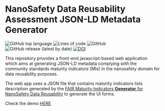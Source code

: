 # NanoSafety Data Reusability Assessment JSON-LD Metadata Generator

![GitHub top language](https://img.shields.io/github/languages/top/ammar257ammar/nsdra-jsonld-metadata-generator-webapp) ![Lines of code](https://img.shields.io/tokei/lines/github/ammar257ammar/nsdra-jsonld-metadata-generator-webapp) ![GitHub](https://img.shields.io/github/license/ammar257ammar/nsdra-jsonld-metadata-generator-webapp) ![GitHub release (latest by date)](https://img.shields.io/github/v/release/ammar257ammar/nsdra-jsonld-metadata-generator-webapp) [![DOI](https://zenodo.org/badge/363756160.svg)](https://zenodo.org/badge/latestdoi/363756160)

This repository provides a front-end javascript-based web application which aims at generating JSON-LD metadata complying with the community standards maturity indicators (MIs) in the nanosafety domain for data reusability purposes.

The web app uses a JSON file that contains maturity indicators lists description generated by the [FAIR Maturity Indicators **Generator** for NanoSafety Data Reusability](https://github.com/NSDRA/nsdra-maturity-indicators-generator) to generate the UI forms.

Check the demo [HERE](https://nsdra.github.io/nsdra-jsonld-metadata-generator-webapp/)
